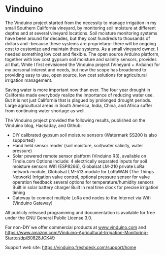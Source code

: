 # Vinduino

The Vinduino project started from the necessity to manage irrigation in my small Southern California vineyard, by monitoring soil moisture at different depths and at several vineyard locations. 
Soil moisture monitoring systems have been around for decades, but they cost hundreds to thousands of dollars and -because these systems are proprietary- there will be ongoing cost to customize and maintain these systems. As a small vineyard owner, I needed something low cost and flexible.
The open source Arduino platform, together with low cost gypsum soil moisture and salinity sensors, provides all that. While I first envisioned the Vinduino project (Vineyard + Arduino) for my personal interest and needs, but now the scope has broadened to providing easy to use, open source, low cost solutions for agricultural irrigation management.

Saving water is more important now than ever. The four year drought in California made everybody realize the importance of reducing water use. But it is not just California that is plagued by prolonged drought periods. Large agricultural areas in South America, India, China, and Africa suffer from continuing water shortage as well.

The Vinduino project provided the following results, published on the Vinduino blog, Hackaday, and Github:

* DIY calibrated gypsum soil moisture sensors (Watermark SS200 is also supported)
* Hand held sensor reader (soil moisture, soil/water salinity, water pressure)
* Solar powered remote sensor platform (Vinduino R3), available on Tindie.com
	Options include:
	4 electrically separated inputs for soil moisture sensors
	Wifi (ESP8266), Globalsat LM-210 private LoRa network module, Globalsat LM-513 module for LoRaWAN (The Things Network)
	Irrigation valve control, optional pressure sensor for valve operation feedback
	several options for temperature/humidity sensors
	Built in solar battery charger
	Built in real time clock for precise irrigation timing
* Gateway to connect multiple LoRa end nodes to the Internet via Wifi (Vinduino Gateway)

All publicly released programming and documentation is available for free under the GNU General Public License 3.0.

For non-DIY we offer commercial products at www.vinduino.com and https://www.amazon.com/Vinduino-Agricultural-Irrigation-Monitoring-Starter/dp/B0828JCK49

Support web site: https://vinduino.freshdesk.com/support/home
